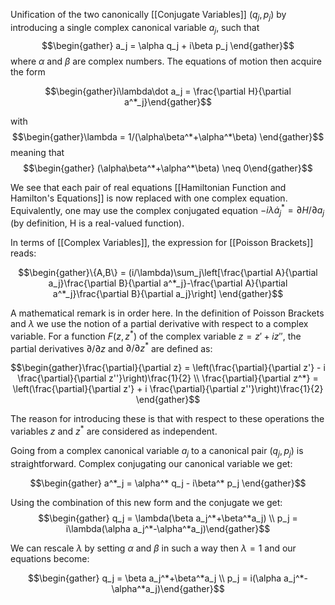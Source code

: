 Unification of the two canonically [[Conjugate Variables]] $(q_j,p_j)$ by introducing a single complex canonical variable $a_j$, such that $$\begin{gather} a_j = \alpha q_j + i\beta p_j \end{gather}$$ where $\alpha$ and $\beta$ are complex numbers. The equations of motion then acquire the form 

$$\begin{gather}i\lambda\dot a_j = \frac{\partial H}{\partial a^*_j}\end{gather}$$

with $$\begin{gather}\lambda = 1/(\alpha\beta^*+\alpha^*\beta) \end{gather}$$ meaning that $$\begin{gather} (\alpha\beta^*+\alpha^*\beta) \neq 0\end{gather}$$

We see that each pair of real equations [[Hamiltonian Function and Hamilton's Equations]] is now replaced with one complex equation. Equivalently, one may use the complex conjugated equation $-i\lambda\dot a_j^* = \partial H/\partial a_j$ (by definition, H is a real-valued function).

In terms of [[Complex Variables]], the expression for [[Poisson Brackets]] reads:

$$\begin{gather}\{A,B\} = (i/\lambda)\sum_j\left[\frac{\partial A}{\partial a_j}\frac{\partial B}{\partial a^*_j}-\frac{\partial A}{\partial a^*_j}\frac{\partial B}{\partial a_j}\right] \end{gather}$$

A mathematical remark is in order here. In the definition of Poisson Brackets and $\lambda$ we use the notion of a partial derivative with respect to a complex variable. For a function $F(z,z^*)$ of the complex variable $z = z' + iz''$, the partial derivatives $\partial/\partial z$ and $\partial/\partial z^*$ are defined as:

$$\begin{gather}\frac{\partial}{\partial z} = \left(\frac{\partial}{\partial z'} - i \frac{\partial}{\partial z''}\right)\frac{1}{2} \\ \frac{\partial}{\partial z^*} = \left(\frac{\partial}{\partial z'} + i \frac{\partial}{\partial z''}\right)\frac{1}{2} \end{gather}$$

The reason for introducing these is that with respect to these operations the variables $z$ and $z^*$ are considered as independent.

Going from a complex canonical variable $a_j$ to a canonical pair $(q_j,p_j)$ is straightforward. Complex conjugating our canonical variable we get:

$$\begin{gather} a^*_j = \alpha^* q_j - i\beta^* p_j \end{gather}$$

Using the combination of this new form and the conjugate we get:
$$\begin{gather} q_j = \lambda(\beta a_j^*+\beta^*a_j) \\ p_j = i\lambda(\alpha a_j^*-\alpha^*a_j)\end{gather}$$ 

We can rescale $\lambda$ by setting $\alpha$ and $\beta$ in such a way then $\lambda = 1$ and our equations become:

$$\begin{gather} q_j = \beta a_j^*+\beta^*a_j \\ p_j = i(\alpha a_j^*-\alpha^*a_j)\end{gather}$$ 
